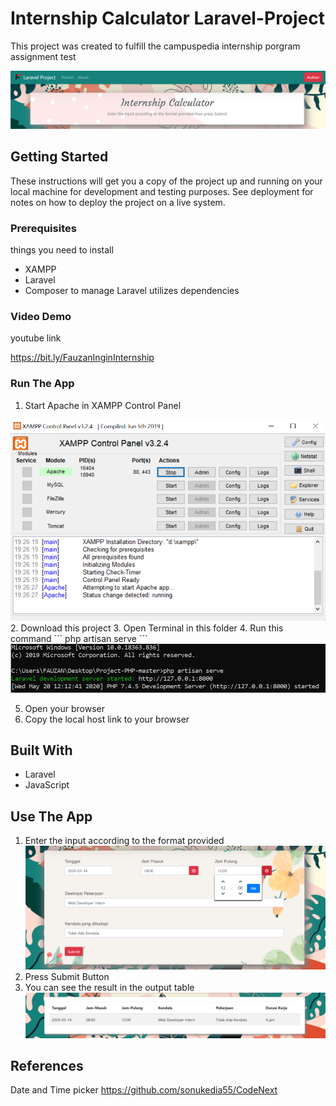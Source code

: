 # Internship Calculator Laravel-Project 

This project was created to fulfill the campuspedia internship porgram assignment test

![title](/screenshot/title2.png)

## Getting Started

These instructions will get you a copy of the project up and running on your local machine for development and testing purposes. See deployment for notes on how to deploy the project on a live system.

### Prerequisites

things you need to install

- XAMPP
- Laravel
- Composer to manage Laravel utilizes dependencies

### Video Demo
youtube link

<a href = "bit.ly/FauzanInginInternship"> https://bit.ly/FauzanInginInternship </a>


### Run The App

1. Start Apache in XAMPP Control Panel
<img src="/screenshot/XAMPP.PNG" alt="XAMPP" width="600"/>
2. Download this project
3. Open Terminal in this folder
4. Run this command
```
php artisan serve
```

<img src="/screenshot/artisan.png" alt="artisan" width="600"/>

5. Open your browser
6. Copy the local host link to your browser

## Built With

- Laravel
- JavaScript

## Use The App

1. Enter the input according to the format provided 
![input](/screenshot/input.png)
2. Press Submit Button
3. You can see the result in the output table
![output](/screenshot/output.png)

## References

Date and Time picker
https://github.com/sonukedia55/CodeNext

